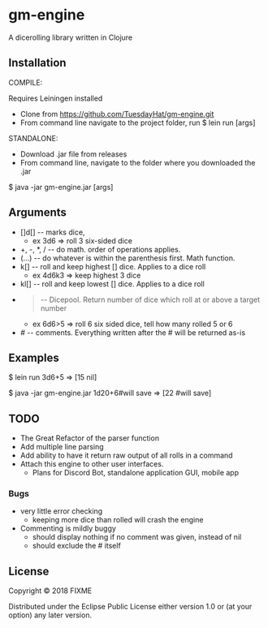 # gm-engine

A dicerolling library written in Clojure

## Installation

COMPILE:

Requires Leiningen installed

* Clone from https://github.com/TuesdayHat/gm-engine.git
* From command line navigate to the project folder, run
    $ lein run [args]



STANDALONE:

* Download .jar file from releases
* From command line, navigate to the folder where you downloaded the .jar

$ java -jar gm-engine.jar [args]
    

## Arguments
* []d[] -- marks dice, 
  * ex 3d6 => roll 3 six-sided dice
* +, -, *, / -- do math. order of operations applies.
* (...) -- do whatever is within the parenthesis first. Math function.
* k[] -- roll and keep highest [] dice. Applies to a dice roll 
  * ex 4d6k3 => keep highest 3 dice 
* kl[] -- roll and keep lowest [] dice. Applies to a dice roll
* > -- Dicepool. Return number of dice which roll at or above a target number 
  * ex 6d6>5 => roll 6 six sided dice, tell how many rolled 5 or 6
* \# -- comments. Everything written after the # will be returned as-is

## Examples
$ lein run 3d6+5
=> [15 nil]

$ java -jar gm-engine.jar 1d20+6#will save
=> [22 #will save]

## TODO
* The Great Refactor of the parser function
* Add multiple line parsing
* Add ability to have it return raw output of all rolls in a command
* Attach this engine to other user interfaces.
  * Plans for Discord Bot, standalone application GUI, mobile app

### Bugs
* very little error checking
  * keeping more dice than rolled will crash the engine
* Commenting is mildly buggy
  * should display nothing if no comment was given, instead of nil
  * should exclude the # itself

## License

Copyright © 2018 FIXME

Distributed under the Eclipse Public License either version 1.0 or (at
your option) any later version.
